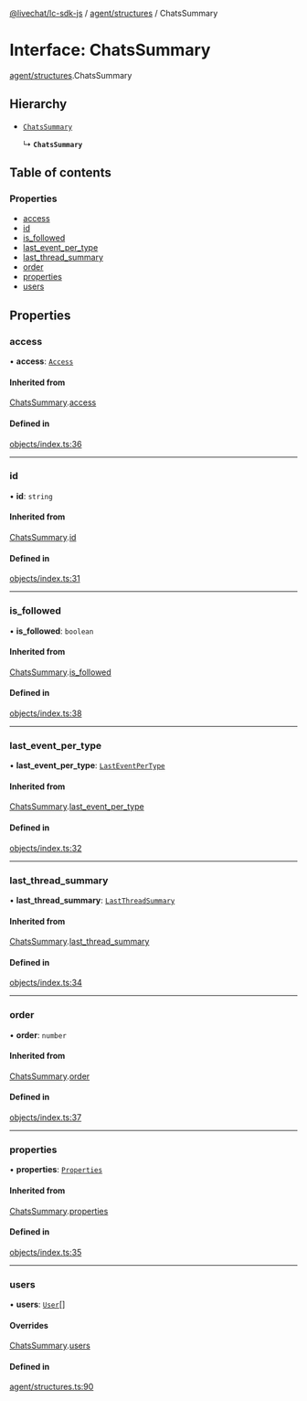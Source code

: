 [@livechat/lc-sdk-js](../README.md) / [agent/structures](../modules/agent_structures.md) / ChatsSummary

# Interface: ChatsSummary

[agent/structures](../modules/agent_structures.md).ChatsSummary

## Hierarchy

- [`ChatsSummary`](objects.ChatsSummary.md)

  ↳ **`ChatsSummary`**

## Table of contents

### Properties

- [access](agent_structures.ChatsSummary.md#access)
- [id](agent_structures.ChatsSummary.md#id)
- [is\_followed](agent_structures.ChatsSummary.md#is_followed)
- [last\_event\_per\_type](agent_structures.ChatsSummary.md#last_event_per_type)
- [last\_thread\_summary](agent_structures.ChatsSummary.md#last_thread_summary)
- [order](agent_structures.ChatsSummary.md#order)
- [properties](agent_structures.ChatsSummary.md#properties)
- [users](agent_structures.ChatsSummary.md#users)

## Properties

### access

• **access**: [`Access`](objects.Access.md)

#### Inherited from

[ChatsSummary](objects.ChatsSummary.md).[access](objects.ChatsSummary.md#access)

#### Defined in

[objects/index.ts:36](https://github.com/livechat/lc-sdk-js/blob/4da1eb6/src/objects/index.ts#L36)

___

### id

• **id**: `string`

#### Inherited from

[ChatsSummary](objects.ChatsSummary.md).[id](objects.ChatsSummary.md#id)

#### Defined in

[objects/index.ts:31](https://github.com/livechat/lc-sdk-js/blob/4da1eb6/src/objects/index.ts#L31)

___

### is\_followed

• **is\_followed**: `boolean`

#### Inherited from

[ChatsSummary](objects.ChatsSummary.md).[is_followed](objects.ChatsSummary.md#is_followed)

#### Defined in

[objects/index.ts:38](https://github.com/livechat/lc-sdk-js/blob/4da1eb6/src/objects/index.ts#L38)

___

### last\_event\_per\_type

• **last\_event\_per\_type**: [`LastEventPerType`](objects.LastEventPerType.md)

#### Inherited from

[ChatsSummary](objects.ChatsSummary.md).[last_event_per_type](objects.ChatsSummary.md#last_event_per_type)

#### Defined in

[objects/index.ts:32](https://github.com/livechat/lc-sdk-js/blob/4da1eb6/src/objects/index.ts#L32)

___

### last\_thread\_summary

• **last\_thread\_summary**: [`LastThreadSummary`](objects.LastThreadSummary.md)

#### Inherited from

[ChatsSummary](objects.ChatsSummary.md).[last_thread_summary](objects.ChatsSummary.md#last_thread_summary)

#### Defined in

[objects/index.ts:34](https://github.com/livechat/lc-sdk-js/blob/4da1eb6/src/objects/index.ts#L34)

___

### order

• **order**: `number`

#### Inherited from

[ChatsSummary](objects.ChatsSummary.md).[order](objects.ChatsSummary.md#order)

#### Defined in

[objects/index.ts:37](https://github.com/livechat/lc-sdk-js/blob/4da1eb6/src/objects/index.ts#L37)

___

### properties

• **properties**: [`Properties`](objects.Properties.md)

#### Inherited from

[ChatsSummary](objects.ChatsSummary.md).[properties](objects.ChatsSummary.md#properties)

#### Defined in

[objects/index.ts:35](https://github.com/livechat/lc-sdk-js/blob/4da1eb6/src/objects/index.ts#L35)

___

### users

• **users**: [`User`](../modules/agent_structures.md#user)[]

#### Overrides

[ChatsSummary](objects.ChatsSummary.md).[users](objects.ChatsSummary.md#users)

#### Defined in

[agent/structures.ts:90](https://github.com/livechat/lc-sdk-js/blob/4da1eb6/src/agent/structures.ts#L90)
